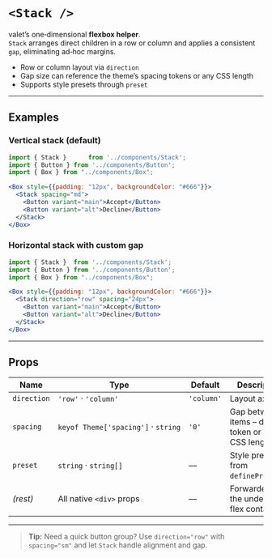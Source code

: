 # `<Stack />`

valet’s one‑dimensional **flexbox helper**.  
`Stack` arranges direct children in a row or column and applies a consistent `gap`, eliminating ad‑hoc margins.

* Row or column layout via `direction`
* Gap size can reference the theme’s spacing tokens or any CSS length
* Supports style presets through `preset`

---

## Examples

### Vertical stack (default)

```jsx
import { Stack }      from '../components/Stack';
import { Button } from '../components/Button';
import { Box } from "../components/Box";

<Box style={{padding: "12px", backgroundColor: "#666"}}>
  <Stack spacing="md">
    <Button variant="main">Accept</Button>
    <Button variant="alt">Decline</Button>
  </Stack>
</Box>
```

### Horizontal stack with custom gap

```jsx
import { Stack }  from '../components/Stack';
import { Button } from '../components/Button';
import { Box } from "../components/Box";

<Box style={{padding: "12px", backgroundColor: "#666"}}>
  <Stack direction="row" spacing="24px">
    <Button variant="main">Accept</Button>
    <Button variant="alt">Decline</Button>
  </Stack>
</Box>
```

---

## Props

| Name       | Type                                   | Default   | Description                                                                      |
|------------|----------------------------------------|-----------|----------------------------------------------------------------------------------|
| `direction`| `'row'` · `'column'`                   | `'column'`| Layout axis.                                                                     |
| `spacing`  | `keyof Theme['spacing']` · `string`    | `'0'`     | Gap between items – design token or any CSS length.                              |
| `preset`   | `string` · `string[]`                  | —         | Style preset(s) from `definePreset()`.                                           |
| *(rest)*   | All native `<div>` props               | —         | Forwarded to the underlying flex container.                                      |

---

> **Tip:** Need a quick button group? Use `direction="row"` with `spacing="sm"` and let `Stack` handle alignment and gap.
